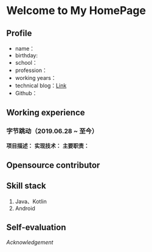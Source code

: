 # Welcome to My HomePage

## Profile
- name：
- birthday:
- school：
- profession：
- working years：
- technical blog：[Link](url)
- Github：

## Working experience
### 字节跳动（2019.06.28 ~ 至今）
**项目描述：**
**实现技术：**
**主要职责：**

## Opensource contributor

## Skill stack
1. Java、Kotlin
2. Android

## Self-evaluation

_Acknowledgement_
